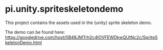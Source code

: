 pi.unity.spriteskeletondemo
===========================

This project contains the assets used in the (unity) sprite skeleton demo.

The demo can be found here:
https://googledrive.com/host/0B48JMTrh2c4lOVFEWDkwQUtNc2c/SpriteSkeletonDemo.html

